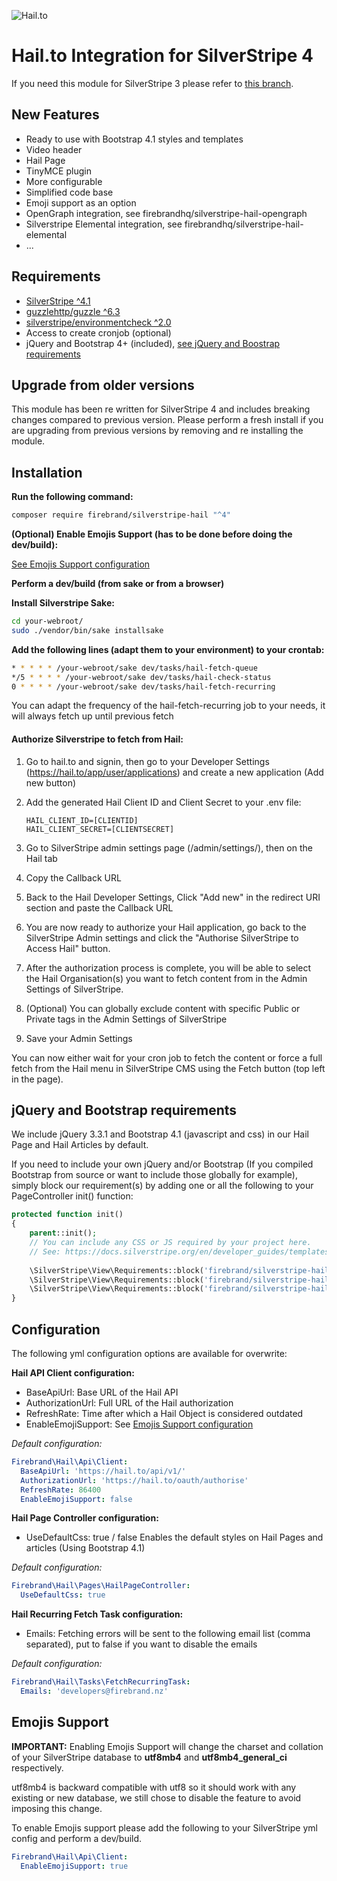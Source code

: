![Hail.to](https://get.hail.to/img/logo-tag.png "hail.to")

# Hail.to Integration for SilverStripe 4 

If you need this module for SilverStripe 3 please refer to [this branch](https://github.com/firebrandhq/silverstripe-hail/tree/2.x).

## New Features

* Ready to use with Bootstrap 4.1 styles and templates
* Video header
* Hail Page
* TinyMCE plugin
* More configurable
* Simplified code base
* Emoji support as an option
* OpenGraph integration, see firebrandhq/silverstripe-hail-opengraph
* Silverstripe Elemental integration, see firebrandhq/silverstripe-hail-elemental
* ...

## Requirements

* [SilverStripe ^4.1](https://www.silverstripe.org/download)
* [guzzlehttp/guzzle ^6.3](https://github.com/guzzle/guzzle)
* [silverstripe/environmentcheck ^2.0](https://github.com/silverstripe/silverstripe-environmentcheck)
* Access to create cronjob (optional)
* jQuery and Bootstrap 4+ (included), [see jQuery and Boostrap requirements](#jquery-and-bootstrap-requirements)

## Upgrade from older versions

This module has been re written for SilverStripe 4 and includes breaking changes compared to previous version.
Please perform a fresh install if you are upgrading from previous versions by removing and re installing the module.

## Installation

**Run the following command:**

```sh
composer require firebrand/silverstripe-hail "^4"
```

**(Optional) Enable Emojis Support (has to be done before doing the dev/build):**

[See Emojis Support configuration](#emojis-support)

**Perform a dev/build (from sake or from a browser)**

**Install Silverstripe Sake:** 

```sh
cd your-webroot/
sudo ./vendor/bin/sake installsake
```

**Add the following lines (adapt them to your environment) to your crontab:**

```sh
* * * * * /your-webroot/sake dev/tasks/hail-fetch-queue
*/5 * * * * /your-webroot/sake dev/tasks/hail-check-status
0 * * * * /your-webroot/sake dev/tasks/hail-fetch-recurring
```

You can adapt the frequency of the hail-fetch-recurring job to your needs, it will always fetch up until previous fetch

#### Authorize Silverstripe to fetch from Hail:

1. Go to hail.to and signin, then go to your Developer Settings (https://hail.to/app/user/applications) and create a new application (Add new button)
2. Add the generated Hail Client ID and Client Secret to your .env file:

    ```
    HAIL_CLIENT_ID=[CLIENTID]
    HAIL_CLIENT_SECRET=[CLIENTSECRET]
    ```
3. Go to SilverStripe admin settings page (/admin/settings/), then on the Hail tab
4. Copy the Callback URL
5. Back to the Hail Developer Settings, Click "Add new" in the redirect URI section and paste the Callback URL
6. You are now ready to authorize your Hail application, go back to the SilverStripe Admin settings and click the "Authorise SilverStripe to Access Hail" button.
7. After the authorization process is complete, you will be able to select the Hail Organisation(s) you want to fetch content from in the Admin Settings of SilverStripe.
8. (Optional) You can globally exclude content with specific Public or Private tags in the Admin Settings of SilverStripe
9. Save your Admin Settings

You can now either wait for your cron job to fetch the content or force a full fetch from the Hail menu in SilverStripe CMS using the Fetch button (top left in the page).

## jQuery and Bootstrap requirements

We include jQuery 3.3.1 and Bootstrap 4.1 (javascript and css) in our Hail Page and Hail Articles by default.

If you need to include your own jQuery and/or Bootstrap (If you compiled Bootstrap from source or want to include those globally for example), simply block our requirement(s) by adding one or all the following to your PageController init() function:

```php
protected function init()
{
    parent::init();
    // You can include any CSS or JS required by your project here.
    // See: https://docs.silverstripe.org/en/developer_guides/templates/requirements/
    
    \SilverStripe\View\Requirements::block('firebrand/silverstripe-hail: thirdparty/bootstrap/styles/bootstrap.min.css');
    \SilverStripe\View\Requirements::block('firebrand/silverstripe-hail: thirdparty/jquery/js/jquery.min.js');
    \SilverStripe\View\Requirements::block('firebrand/silverstripe-hail: thirdparty/bootstrap/js/bootstrap.bundle.min.js');
}
```


## Configuration

The following yml configuration options are available for overwrite:

**Hail API Client configuration:**
- BaseApiUrl: Base URL of the Hail API
- AuthorizationUrl: Full URL of the Hail authorization
- RefreshRate: Time after which a Hail Object is considered outdated
- EnableEmojiSupport: See [Emojis Support configuration](#emojis-support)

*Default configuration:*
 
```yml
Firebrand\Hail\Api\Client:
  BaseApiUrl: 'https://hail.to/api/v1/'
  AuthorizationUrl: 'https://hail.to/oauth/authorise'
  RefreshRate: 86400
  EnableEmojiSupport: false
```

**Hail Page Controller configuration:**
- UseDefaultCss: true / false Enables the default styles on Hail Pages and articles (Using Bootstrap 4.1)

*Default configuration:*
 
```yml
Firebrand\Hail\Pages\HailPageController:
  UseDefaultCss: true
```

**Hail Recurring Fetch Task configuration:**
- Emails: Fetching errors will be sent to the following email list (comma separated), put to false if you want to disable the emails

*Default configuration:*
 
```yml
Firebrand\Hail\Tasks\FetchRecurringTask:
  Emails: 'developers@firebrand.nz'
```

## Emojis Support

**IMPORTANT:** Enabling Emojis Support will change the charset and collation of your SilverStripe database to **utf8mb4** and **utf8mb4_general_ci** respectively.

utf8mb4 is backward compatible with utf8 so it should work with any existing or new database, we still chose to disable the feature to avoid imposing this change.

To enable Emojis support please add the following to your SilverStripe yml config and perform a dev/build.

```yml
Firebrand\Hail\Api\Client:
  EnableEmojiSupport: true
```
